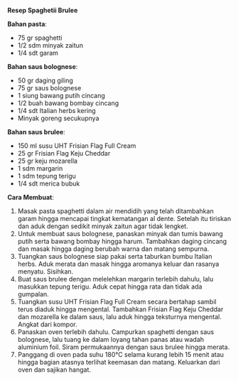 **Resep Spaghetii Brulee**

**Bahan pasta**:
- 75 gr spaghetti
- 1/2 sdm minyak zaitun
- 1/4 sdt garam

**Bahan saus bolognese**:
- 50 gr daging giling
- 75 gr saus bolognese
- 1 siung bawang putih cincang
- 1/2 buah bawang bombay cincang
- 1/4 sdt Italian herbs kering
- Minyak goreng secukupnya

**Bahan saus brulee**:
- 150 ml susu UHT Frisian Flag Full Cream
- 25 gr Frisian Flag Keju Cheddar
- 25 gr keju mozarella
- 1 sdm margarin
- 1 sdm tepung terigu
- 1/4 sdt merica bubuk

**Cara Membuat**:
1. Masak pasta spaghetti dalam air mendidih yang telah ditambahkan garam hingga mencapai tingkat kematangan al dente. Setelah itu tiriskan dan aduk dengan sedikit minyak zaitun agar tidak lengket.
2. Untuk membuat saus bolognese, panaskan minyak dan tumis bawang putih serta bawang bombay hingga harum. Tambahkan daging cincang dan masak hingga daging berubah warna dan matang sempurna.
3. Tuangkan saus bolognese siap pakai serta taburkan bumbu Italian herbs. Aduk merata dan masak hingga aromanya keluar dan rasanya menyatu. Sisihkan.
4. Buat saus brulee dengan melelehkan margarin terlebih dahulu, lalu masukkan tepung terigu. Aduk cepat hingga rata dan tidak ada gumpalan.
5. Tuangkan susu UHT Frisian Flag Full Cream secara bertahap sambil terus diaduk hingga mengental. Tambahkan Frisian Flag Keju Cheddar dan mozarella ke dalam saus, lalu aduk hingga teksturnya mengental. Angkat dari kompor.
6. Panaskan oven terlebih dahulu. Campurkan spaghetti dengan saus bolognese, lalu tuang ke dalam loyang tahan panas atau wadah aluminium foil. Siram permukaannya dengan saus brulee hingga merata.
7. Panggang di oven pada suhu 180°C selama kurang lebih 15 menit atau hingga bagian atasnya terlihat keemasan dan matang. Keluarkan dari oven dan sajikan hangat.
  
